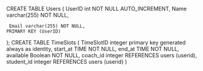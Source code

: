 CREATE TABLE Users (
    UserID int NOT NULL AUTO_INCREMENT,
    Name varchar(255) NOT NULL,

   	 Email varchar(255) NOT NULL,
	PRIMARY KEY (UserID)
);
CREATE TABLE TimeSlots (
    TimeSlotID integer primary key generated always as identity,
   	start_at TIME NOT NULL,
   	end_at TIME NOT NULL,
	available Boolean NOT NULL,
	 coach_id integer REFERENCES users (userid),
	student_id integer REFERENCES users (userid)
)